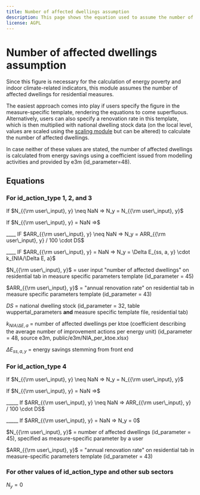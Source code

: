 ```yaml
---
title: Number of affected dwellings assumption
description: This page shows the equation used to assume the number of affected buildings for residential sector measures.
license: AGPL
---
```


<!--
© 2024 - 2025 Fraunhofer-Gesellschaft e.V., München

SPDX-License-Identifier: AGPL-3.0-or-later
-->

Number of affected dwellings assumption
===

Since this figure is necessary for the calculation of energy poverty and indoor climate-related indicators, this
module assumes the number of affected dwellings for residential measures.

The easiest approach comes into play if users specify the figure in the measure-specific template, rendering the
equations to come superfluous. Alternatively, users can also specify a renovation rate in this template, which is
then multiplied with national dwelling stock data (on the local level, values are scaled using the [scaling module](./local_scaling.md)
but can be altered) to calculate the number of affected dwellings. 

In case neither of these values are stated, the number of affected dwellings is calculated from energy savings 
using a coefficient issued from modelling activities and provided by e3m (id_parameter=48).

Equations
-

### For id_action_type 1, 2, and 3
<a name = "Determination of N for id_action_type 1, 2, and 3"></a>

If $N_{{\rm user\_input}, y} \neq NaN => N_y = N_{{\rm user\_input}, y}$

If $N_{{\rm user\_input}, y} = NaN =>$ 

____ IF $ARR_{{\rm user\_input}, y} \neq NaN => N_y = ARR_{{\rm user\_input}, y} / 100 \cdot DS$

____ IF $ARR_{{\rm user\_input}, y} = NaN => N_y = \Delta E_{ss, a, y} \cdot k_{NIA/\Delta E, a}$

$N_{{\rm user\_input}, y}$ = user input "number of affected dwellings" on residential tab in measure specific parameters template (id_parameter = 45)

$ARR_{{\rm user\_input}, y}$ = "annual renovation rate" on residential tab in measure specific parameters template (id_parameter = 43)

$DS$ = national dwelling stock (id_parameter = 32, table wuppertal_parameters **and** measure specific template file, residential tab)

$k_{NIA/\Delta E, a}$ = number of affected dwellings per ktoe (coefficient describing the average number of improvement actions per energy unit) (id_parameter = 48, source e3m, public/e3m/NIA_per_ktoe.xlsx)

$\Delta E_{ss, a, y}$ = energy savings stemming from front end

### For id_action_type 4

If $N_{{\rm user\_input}, y} \neq NaN => N_y = N_{{\rm user\_input}, y}$

If $N_{{\rm user\_input}, y} = NaN =>$ 

_____ If $ARR_{{\rm user\_input}, y} \neq NaN => ARR_{{\rm user\_input}, y} / 100 \cdot DS$

_____ If $ARR_{{\rm user\_input}, y} = NaN => N_y = 0$

$N_{{\rm user\_input}, y}$ = number of affected dwellings (id_parameter = 45), specified as measure-specific parameter by a user

$ARR_{{\rm user\_input}, y}$ = "annual renovation rate" on residential tab in measure-specific parameters template (id_parameter = 43)

### For other values of id_action_type and other sub sectors

$N_y = 0$
